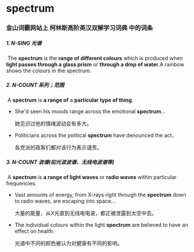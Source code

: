 # spectrum

### 金山词霸网站上 柯林斯高阶英汉双解学习词典 中的词条

##### 1.	N-SING 光谱

​	The **spectrum** is the **range of different colours** which is produced when **light passes through a glass prism** or **through a drop of water**.A rainbow shows the colours in the spectrum.

##### 2. N-COUNT 系列；范围

​	A **spectrum** is **a range of** a **particular type of thing**.

- She'd seen his moods range across the emotional **spectrum**...

  她见识过他的情绪波动会有多大。

- Politicians across the political **spectrum** have denounced the act..

  各党派的政客们都对该行为表示谴责。

##### 3. N-COUNT 波谱(如光波波谱、无线电波谱等)

​	A **spectrum** is **a range of light waves** or **radio waves** within particular frequencies.

- Vast amounts of energy, from X-rays right through the **spectrum** down to radio waves, are escaping into space...

  大量的能量，从X光直到无线电电波，都正被泄露到太空中去。

- The individual colours within the light **spectrum** are believed to have an effect on health.

  光谱中不同的颜色被认为对健康有不同的影响。































